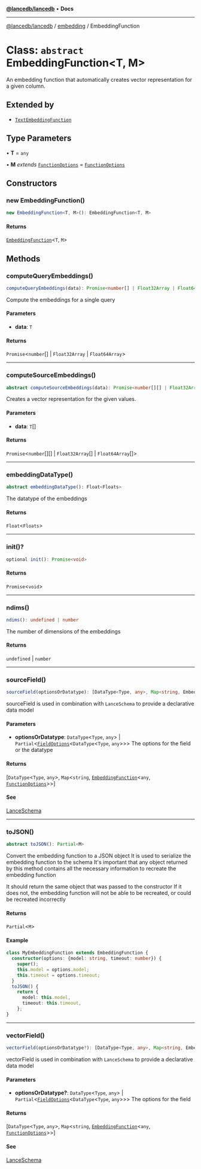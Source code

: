 [**@lancedb/lancedb**](../../../README.md) • **Docs**

***

[@lancedb/lancedb](../../../globals.md) / [embedding](../README.md) / EmbeddingFunction

# Class: `abstract` EmbeddingFunction&lt;T, M&gt;

An embedding function that automatically creates vector representation for a given column.

## Extended by

- [`TextEmbeddingFunction`](TextEmbeddingFunction.md)

## Type Parameters

• **T** = `any`

• **M** *extends* [`FunctionOptions`](../interfaces/FunctionOptions.md) = [`FunctionOptions`](../interfaces/FunctionOptions.md)

## Constructors

### new EmbeddingFunction()

```ts
new EmbeddingFunction<T, M>(): EmbeddingFunction<T, M>
```

#### Returns

[`EmbeddingFunction`](EmbeddingFunction.md)&lt;`T`, `M`&gt;

## Methods

### computeQueryEmbeddings()

```ts
computeQueryEmbeddings(data): Promise<number[] | Float32Array | Float64Array>
```

Compute the embeddings for a single query

#### Parameters

* **data**: `T`

#### Returns

`Promise`&lt;`number`[] \| `Float32Array` \| `Float64Array`&gt;

***

### computeSourceEmbeddings()

```ts
abstract computeSourceEmbeddings(data): Promise<number[][] | Float32Array[] | Float64Array[]>
```

Creates a vector representation for the given values.

#### Parameters

* **data**: `T`[]

#### Returns

`Promise`&lt;`number`[][] \| `Float32Array`[] \| `Float64Array`[]&gt;

***

### embeddingDataType()

```ts
abstract embeddingDataType(): Float<Floats>
```

The datatype of the embeddings

#### Returns

`Float`&lt;`Floats`&gt;

***

### init()?

```ts
optional init(): Promise<void>
```

#### Returns

`Promise`&lt;`void`&gt;

***

### ndims()

```ts
ndims(): undefined | number
```

The number of dimensions of the embeddings

#### Returns

`undefined` \| `number`

***

### sourceField()

```ts
sourceField(optionsOrDatatype): [DataType<Type, any>, Map<string, EmbeddingFunction<any, FunctionOptions>>]
```

sourceField is used in combination with `LanceSchema` to provide a declarative data model

#### Parameters

* **optionsOrDatatype**: `DataType`&lt;`Type`, `any`&gt; \| `Partial`&lt;[`FieldOptions`](../interfaces/FieldOptions.md)&lt;`DataType`&lt;`Type`, `any`&gt;&gt;&gt;
    The options for the field or the datatype

#### Returns

[`DataType`&lt;`Type`, `any`&gt;, `Map`&lt;`string`, [`EmbeddingFunction`](EmbeddingFunction.md)&lt;`any`, [`FunctionOptions`](../interfaces/FunctionOptions.md)&gt;&gt;]

#### See

[LanceSchema](../functions/LanceSchema.md)

***

### toJSON()

```ts
abstract toJSON(): Partial<M>
```

Convert the embedding function to a JSON object
It is used to serialize the embedding function to the schema
It's important that any object returned by this method contains all the necessary
information to recreate the embedding function

It should return the same object that was passed to the constructor
If it does not, the embedding function will not be able to be recreated, or could be recreated incorrectly

#### Returns

`Partial`&lt;`M`&gt;

#### Example

```ts
class MyEmbeddingFunction extends EmbeddingFunction {
  constructor(options: {model: string, timeout: number}) {
    super();
    this.model = options.model;
    this.timeout = options.timeout;
  }
  toJSON() {
    return {
      model: this.model,
      timeout: this.timeout,
    };
}
```

***

### vectorField()

```ts
vectorField(optionsOrDatatype?): [DataType<Type, any>, Map<string, EmbeddingFunction<any, FunctionOptions>>]
```

vectorField is used in combination with `LanceSchema` to provide a declarative data model

#### Parameters

* **optionsOrDatatype?**: `DataType`&lt;`Type`, `any`&gt; \| `Partial`&lt;[`FieldOptions`](../interfaces/FieldOptions.md)&lt;`DataType`&lt;`Type`, `any`&gt;&gt;&gt;
    The options for the field

#### Returns

[`DataType`&lt;`Type`, `any`&gt;, `Map`&lt;`string`, [`EmbeddingFunction`](EmbeddingFunction.md)&lt;`any`, [`FunctionOptions`](../interfaces/FunctionOptions.md)&gt;&gt;]

#### See

[LanceSchema](../functions/LanceSchema.md)
